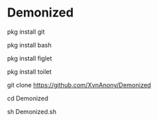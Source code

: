# Demonized

pkg install git

pkg install bash

pkg install figlet

pkg install toilet

git clone https://github.com/XvnAnony/Demonized

cd Demonized

sh Demonized.sh

